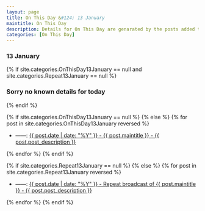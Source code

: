 ```yaml
---
layout: page
title: On This Day &#124; 13 January
maintitle: On This Day
description: Details for On This Day are genarated by the posts added to the website so the content is subject to changes/updates over time.
categories: [On This Day]
---
```


<h3>13 January</h3>

{% if site.categories.OnThisDay13January == null and site.categories.Repeat13January == null %}
  <h3>Sorry no known details for today</h3>
{% endif %}

{% if site.categories.OnThisDay13January == null %}
{% else %}
{% for post in site.categories.OnThisDay13January reversed %}
<ul>
<li> ——: <a href="{{ post.url }}">{{ post.date | date: "%Y" }} - {{ post.maintitle }} - {{ post.post_description }}</a></li>
</ul>
{% endfor %}
{% endif %}

{% if site.categories.Repeat13January == null %}
{% else %}
{% for post in site.categories.Repeat13January reversed %}
<ul>
<li> ——: <a href="{{ post.url }}">{{ post.date | date: "%Y" }} - Repeat broadcast of {{ post.maintitle }} - {{ post.post_description }}</a></li>
</ul>
{% endfor %}
{% endif %}
